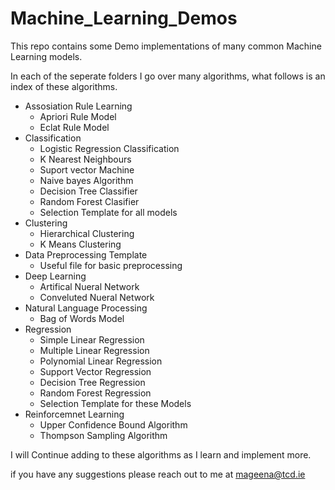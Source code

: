 # Machine_Learning_Demos

This repo contains some Demo implementations of many common Machine Learning models.

In each of the seperate folders I go over many algorithms, what follows is an index of these algorithms.

- Assosiation Rule Learning
  - Apriori Rule Model
  - Eclat Rule Model
- Classification
  - Logistic Regression Classification
  - K Nearest Neighbours
  - Suport vector Machine
  - Naive bayes Algorithm
  - Decision Tree Classifier
  - Random Forest Clasifier
  - Selection Template for all models
- Clustering
  - Hierarchical Clustering
  - K Means Clustering
- Data Preprocessing Template
  - Useful file for basic preprocessing
- Deep Learning
  - Artifical Nueral Network
  - Conveluted Nueral Network
- Natural Language Processing
  - Bag of Words Model
- Regression
  - Simple Linear Regression
  - Multiple Linear Regression
  - Polynomial Linear Regression
  - Support Vector Regression
  - Decision Tree Regression
  - Random Forest Regression
  - Selection Template for these Models
- Reinforcemnet Learning
  - Upper Confidence Bound Algorithm
  - Thompson Sampling Algorithm

I will Continue adding to these algorithms as I learn and implement more. 

if you have any suggestions please reach out to me at mageena@tcd.ie

